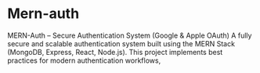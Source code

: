 # Mern-auth
MERN-Auth – Secure Authentication System (Google &amp; Apple OAuth) A fully secure and scalable authentication system built using the MERN Stack (MongoDB, Express, React, Node.js). This project implements best practices for modern authentication workflows,
